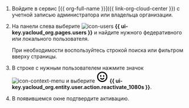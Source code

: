 1. Войдите в сервис [{{ org-full-name }}]({{ link-org-cloud-center }}) с учетной записью администратора или владельца организации.
1. На панели слева выберите ![icon-users](../../_assets/console-icons/person.svg) **{{ ui-key.yacloud_org.pages.users }}** и найдите нужного федеративного или локального пользователя.

    При необходимости воспользуйтесь строкой поиска или фильтром вверху страницы.
1. В строке с нужным пользователем нажмите значок ![icon-context-menu](../../_assets/console-icons/ellipsis.svg) и выберите ![face-smile](../../_assets/console-icons/face-smile.svg) **{{ ui-key.yacloud_org.entity.user.action.reactivate_1080s }}**.
1. В появившемся окне подтвердите активацию.